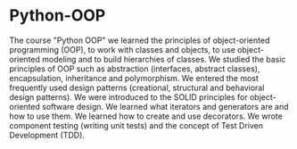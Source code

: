 # Python-OOP
The course "Python OOP" we learned the principles of object-oriented programming (OOP), to work with classes and objects, to use object-oriented modeling and to build hierarchies of classes. We studied the basic principles of OOP such as abstraction (interfaces, abstract classes), encapsulation, inheritance and polymorphism. We entered the most frequently used design patterns (creational, structural and behavioral design patterns). We were introduced to the SOLID principles for object-oriented software design. We learned what iterators and generators are and how to use them. We learned how to create and use decorators. We wrote component testing (writing unit tests) and the concept of Test Driven Development (TDD).
